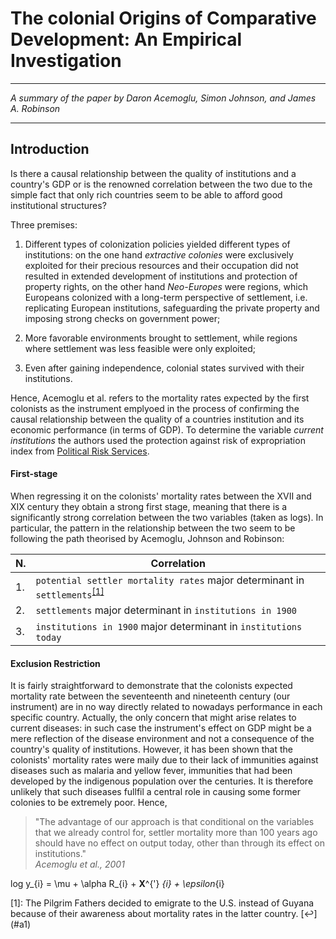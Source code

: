 # The colonial Origins of Comparative Development: An Empirical Investigation 

******************************************************************* 
*A summary of the paper by Daron Acemoglu, Simon Johnson, and James A. Robinson*

******************************************************************* 

 

## Introduction


Is there a causal relationship between the quality of institutions and a country's GDP or is the renowned correlation between the two due to the simple fact that only rich countries seem to be able to afford good institutional structures?


Three premises:

1. Different types of colonization policies yielded different types of institutions: on the one hand  *extractive colonies* were exclusively exploited for their precious resources and their occupation did not resulted in extended development of institutions and protection of property rights, on the other hand *Neo-Europes* were regions, which Europeans colonized with a long-term perspective of settlement, i.e. replicating European institutions, safeguarding the private property and imposing strong checks on government power;

2. More favorable environments brought to settlement, while regions where settlement was less feasible were only exploited;

3. Even after gaining independence, colonial states survived with their institutions.

Hence, Acemoglu et al. refers to the mortality rates expected by the first colonists as the instrument emplyoed in the process of confirming the causal relationship between the quality of a countries institution and its economic performance (in terms of GDP).
To determine the variable *current institutions* the authors used the protection against risk of expropriation index from [Political Risk Services](http://www.prsgroup.com/about-us/our-two-methodologies/prs). 

#### First-stage

When regressing it on the colonists'  mortality rates between the XVII and XIX century they obtain a strong first stage, meaning that there is a significantly strong correlation between the two variables (taken as logs). In particular, the pattern in the relationship between the two seem to be following the path theorised by Acemoglu, Johnson and Robinson:

| N. | Correlation |
| --- | ----------- |  
| 1. | `potential settler mortality rates` major determinant in `settlements`<sup id="a1">[[1]](#f1)</sup> |
| 2. | `settlements` major determinant in `institutions in 1900`|
| 3. | `institutions in 1900` major determinant in `institutions today`|



#### Exclusion Restriction

It is fairly straightforward to demonstrate that the colonists expected mortality rate between the seventeenth and nineteenth century (our instrument) are in no way directly related to nowadays performance in each specific country. Actually, the only concern that might arise relates to current diseases: in such case the instrument's effect on GDP might be a mere reflection of the disease environment and not a consequence of the country's quality of institutions. However, it has been shown that the colonists' mortality rates were maily due to their lack of immunities against diseases such as malaria and yellow fever, immunities that had been developed by the indigenous population over the centuries. It is therefore unlikely that such diseases fullfil a central role in causing some former colonies to be extremely poor. Hence,  
> "The advantage of our approach is that conditional on the variables that we already control for, settler mortality more than 100 years ago should have no effect on output today, other than through its effect on institutions."                                                                                           
> _Acemoglu et al., 2001_

log y_{i} = \mu + \alpha R_{i} + __X__^{'} _{i} + \epsilon_{i}

<a id="f1">[1]</a>: The Pilgrim Fathers decided to emigrate to the U.S. instead of Guyana because of their awareness about mortality rates in the latter country. [↩] (#a1)

                                     
